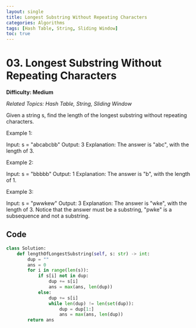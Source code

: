 ```yaml
---
layout: single
title: Longest Substring Without Repeating Characters
categories: Algorithms
tags: [Hash Table, String, Sliding Window]
toc: true
---
```

# 03. Longest Substring Without Repeating Characters

**Difficulty: Medium**

*Related Topics: Hash Table, String, Sliding Window*

Given a string s, find the length of the longest substring without repeating characters.

Example 1:

Input: s = "abcabcbb"
Output: 3
Explanation: The answer is "abc", with the length of 3.

Example 2:

Input: s = "bbbbb"
Output: 1
Explanation: The answer is "b", with the length of 1.

Example 3:

Input: s = "pwwkew"
Output: 3
Explanation: The answer is "wke", with the length of 3.
Notice that the answer must be a substring, "pwke" is a subsequence and not a substring.

## Code

```python
class Solution:
    def lengthOfLongestSubstring(self, s: str) -> int:
        dup = ""
        ans = 0
        for i in range(len(s)):
            if s[i] not in dup:
                dup += s[i]
                ans = max(ans, len(dup))
            else:
                dup += s[i]
                while len(dup) != len(set(dup)):
                    dup = dup[1:]
                    ans = max(ans, len(dup))
        return ans
```

